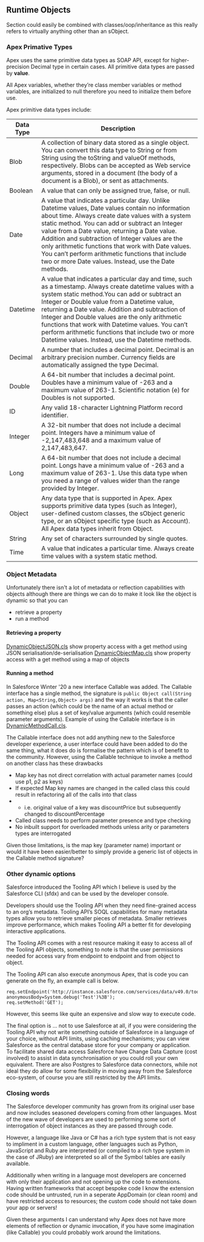 ## Runtime Objects

Section could easily be combined with classes/oop/inheritance as this really refers to virtually anything other than an sObject.

### Apex Primative Types

Apex uses the same primitive data types as SOAP API, except for higher-precision Decimal type in certain cases. All primitive data types are passed by **value**.

All Apex variables, whether they’re class member variables or method variables, are initialized to null therefore you need to initialize them before use.

Apex primitive data types include:


| Data Type |	Description   |
|-----------|-----------------|
| Blob | A collection of binary data stored as a single object. You can convert this data type to String or from String using the toString and valueOf methods, respectively. Blobs can be accepted as Web service arguments, stored in a document (the body of a document is a Blob), or sent as attachments. |
| Boolean |	A value that can only be assigned true, false, or null.  | 
| Date | A value that indicates a particular day. Unlike Datetime values, Date values contain no information about time. Always create date values with a system static method. You can add or subtract an Integer value from a Date value, returning a Date value. Addition and subtraction of Integer values are the only arithmetic functions that work with Date values. You can’t perform arithmetic functions that include two or more Date values. Instead, use the Date methods. |
| Datetime | A value that indicates a particular day and time, such as a timestamp. Always create datetime values with a system static method.You can add or subtract an Integer or Double value from a Datetime value, returning a Date value. Addition and subtraction of Integer and Double values are the only arithmetic functions that work with Datetime values. You can’t perform arithmetic functions that include two or more Datetime values. Instead, use the Datetime methods. |
| Decimal | A number that includes a decimal point. Decimal is an arbitrary precision number. Currency fields are automatically assigned the type Decimal. |
| Double | A 64-bit number that includes a decimal point. Doubles have a minimum value of -263 and a maximum value of 263-1. Scientific notation (e) for Doubles is not supported. |
| ID | Any valid 18-character Lightning Platform record identifier. |
| Integer |	A 32-bit number that does not include a decimal point. Integers have a minimum value of -2,147,483,648 and a maximum value of 2,147,483,647. |
| Long | A 64-bit number that does not include a decimal point. Longs have a minimum value of -263 and a maximum value of 263-1. Use this data type when you need a range of values wider than the range provided by Integer. |
| Object | Any data type that is supported in Apex. Apex supports primitive data types (such as Integer), user-defined custom classes, the sObject generic type, or an sObject specific type (such as Account). All Apex data types inherit from Object. |
| String |Any set of characters surrounded by single quotes. |
| Time | A value that indicates a particular time. Always create time values with a system static method. |

### Object Metadata

Unfortunately there isn't a lot of metadata or reflection capabilities with objects although there are things we can do to make it look like the object is dynamic so that you can
- retrieve a property
- run a method

#### Retrieving a property
[DynamicObjectJSON.cls](../src/force-app/main/default/classes/Objects/DynamicObjectJson.cls) show property access with a get method using JSON serialisation/de-serialisation
[DynamicObjectMap.cls](../src/force-app/main/default/classes/Objects/DynamicObjectMap.cls) show property access with a get method using a map of objects

#### Running a method
In Salesforce Winter '20 a new interface Callable was added. The Callable interface has a single method, the signature is `public Object call(String action, Map<String,Object> args)` and the way it works is that the caller passes an action (which could be the name of an actual method or something else) plus a set of key/value arguments (which could resemble parameter arguments). Example of using the Callable interface is in [DynamicMethodCall.cls](../src/force-app/main/default/classes/Objects/DynamicMethodCall.cls).

The Callable interface does not add anything new to the Salesforce developer experience, a user interface could have been added to do the same thing, what it does do is formalise the pattern which is of benefit to the community. However, using the Callable technique to invoke a method on another class has these drawbacks

 - Map key has not direct correlation with actual parameter names (could use p1, p2 as keys)
 - If expected Map key names are changed in the called class this could result in refactoring all of the calls into that class
 - - i.e. original value of a key was discountPrice but subsequently changed to discountPercentage
 - Called class needs to perform parameter presence and type checking
 - No inbuilt support for overloaded methods unless arity or parameters types are interrogated
 
 Given those limitations, is the map key (parameter name) important or would it have been easier/better to simply provide a generic list of objects in the Callable method signature?
 
### Other dynamic options

Salesforce introduced the Tooling API which I believe is used by the Salesforce CLI (sfdx) and can be used by the developer console.

Developers should use the Tooling API when they need fine-grained access to an org’s metadata. Tooling API’s SOQL capabilities for many metadata types allow you to retrieve smaller pieces of metadata. Smaller retrieves improve performance, which makes Tooling API a better fit for developing interactive applications.

The Tooling API comes with a rest resource making it easy to access all of the Tooling API objects, something to note is that the user permissions needed for access vary from endpoint to endpoint and from object to object. 

The Tooling API can also execute anonymous Apex, that is code you can generate on the fly, an example call is below.

```Apex
req.setEndpoint('http://instance.salesforce.com/services/data/v49.0/tooling/executeAnonymous/?
anonymousBody=System.debug('Test')%3B');
req.setMethod('GET');
```

However, this seems like quite an expensive and slow way to execute code.

The final option is ... not to use Salesforce at all, if you were considering the Tooling API why not write something outside of Salesforce in a language of your choice, without API limits, using caching mechanisms; you can view Salesforce as the central database store for your company or application. To facilitate shared data access Salesforce have Change Data Capture (cost involved) to assist in data synchronisation or you could roll your own equivalent. There are also Postgres to Salesforce data connectors, while not ideal they do allow for some flexibility in moving away from the Salesforce eco-system, of course you are still restricted by the API limits.

### Closing words
The Salesforce developer community has grown from its original user base and now includes seasoned developers coming from other languages. Most of the new wave of developers are used to performing some sort of interrogation of object instances as they are passed through code.

However, a language like Java or C# has a rich type system that is not easy to impliment in a custom language, other languages such as Python, JavaScript and Ruby are interpreted (or compiled to a rich type system in the case of JRuby) are interpreted so all of the Symbol tables are easily available.

Additionally when writing in a language most developers are concerned with only their application and not opening up the code to extensions. Having written frameworks that accept bespoke code I know the extension code should be untrusted, run in a seperate AppDomain (or clean room) and have restricted access to resources; the custom code should not take down your app or servers!

Given these arguments I can understand why Apex does not have more elements of reflection or dynamic invocation, if you have some imagination (like Callable) you could probably work around the limitations.
